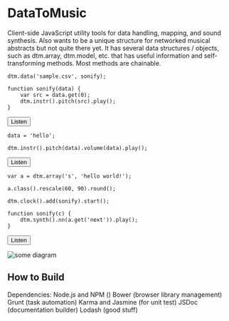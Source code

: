 <script src="../dtm.js"></script>
<script>
function playNext(elem) {
    try {
        var code = elem.nextElementSibling.getElementsByClassName('sunlight-highlight-javascript')[0].textContent;
        eval(code);
    } catch (e) {}
}

function playPrev(elem) {
    try {
        var code = elem.previousElementSibling.getElementsByClassName('sunlight-highlight-javascript')[0].textContent;
        eval(code);
    } catch (e) {
        alert(e);
    }
}
</script>


# DataToMusic #
Client-side JavaScript utility tools for data handling, mapping, and sound synthesis. Also wants to be a unique structure for networked musical abstracts but not quite there yet. It has several data structures / objects, such as dtm.array, dtm.model, etc. that has useful information and self-transforming methods. Most methods are chainable.

```
dtm.data('sample.csv', sonify);

function sonify(data) {
    var src = data.get(0);
    dtm.instr().pitch(src).play();
}
```

<button onclick="playPrev(this)">Listen</button>


```
data = 'hello';

dtm.instr().pitch(data).volume(data).play();
```

<button onclick="playPrev(this)">Listen</button>


```
var a = dtm.array('s', 'hello world!');

a.class().rescale(60, 90).round();

dtm.clock().add(sonify).start();

function sonify(c) {
    dtm.synth().nn(a.get('next')).play();
}
```
<button onclick="playPrev(this)">Listen</button>


![some diagram](JavaScript.png "diagram")

## How to Build ##
Dependencies:
Node.js and NPM ()
Bower (browser library management)
Grunt (task automation)
Karma and Jasmine (for unit test)
JSDoc (documentation builder)
Lodash (good stuff)

